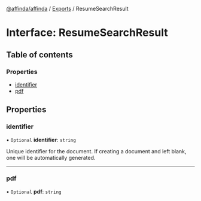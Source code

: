 [@affinda/affinda](../README.md) / [Exports](../modules.md) / ResumeSearchResult

# Interface: ResumeSearchResult

## Table of contents

### Properties

- [identifier](ResumeSearchResult.md#identifier)
- [pdf](ResumeSearchResult.md#pdf)

## Properties

### identifier

• `Optional` **identifier**: `string`

Unique identifier for the document. If creating a document and left blank, one will be automatically generated.

___

### pdf

• `Optional` **pdf**: `string`
